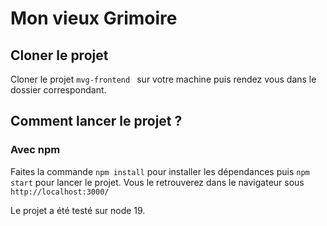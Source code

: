 # Mon vieux Grimoire

## Cloner le projet

Cloner le projet `mvg-frontend ` sur votre machine puis rendez vous dans le dossier correspondant.

## Comment lancer le projet ? 

### Avec npm

Faites la commande `npm install` pour installer les dépendances puis `npm start` pour lancer le projet. Vous le retrouverez dans le navigateur sous `http://localhost:3000/`

Le projet a été testé sur node 19. 
